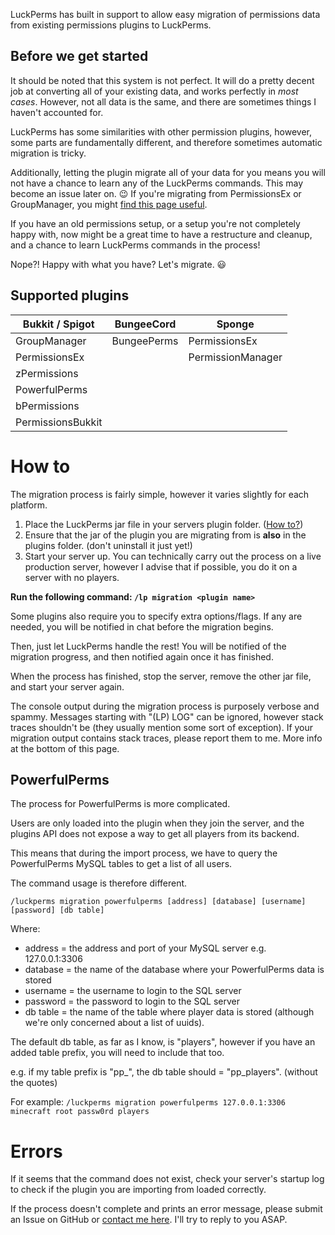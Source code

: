 LuckPerms has built in support to allow easy migration of permissions data from existing permissions plugins to LuckPerms.

## Before we get started
It should be noted that this system is not perfect. It will do a pretty decent job at converting all of your existing data, and works perfectly in *most cases*. However, not all data is the same, and there are sometimes things I haven't accounted for.

LuckPerms has some similarities with other permission plugins, however, some parts are fundamentally different, and therefore sometimes automatic migration is tricky.

Additionally, letting the plugin migrate all of your data for you means you will not have a chance to learn any of the LuckPerms commands. This may become an issue later on. 😉 If you're migrating from PermissionsEx or GroupManager, you might [find this page useful](https://github.com/lucko/LuckPerms/wiki/GM-&-PEX-Command-Equivalents).

If you have an old permissions setup, or a setup you're not completely happy with, now might be a great time to have a restructure and cleanup, and a chance to learn LuckPerms commands in the process!

Nope?! Happy with what you have? Let's migrate. 😃    
   
   
## Supported plugins
| Bukkit / Spigot       | BungeeCord            | Sponge                |
|-----------------------|-----------------------|-----------------------|
| GroupManager          | BungeePerms           | PermissionsEx         |
| PermissionsEx         |                       | PermissionManager     |
| zPermissions          |                       |                       |
| PowerfulPerms         |                       |                       |
| bPermissions          |                       |                       |
| PermissionsBukkit     |                       |                       |

# How to
The migration process is fairly simple, however it varies slightly for each platform.

1. Place the LuckPerms jar file in your servers plugin folder. ([How to?](https://github.com/lucko/LuckPerms/wiki/Setup))
2. Ensure that the jar of the plugin you are migrating from is **also** in the plugins folder. (don't uninstall it just yet!)
3. Start your server up. You can technically carry out the process on a live production server, however I advise that if possible, you do it on a server with no players.

**Run the following command: `/lp migration <plugin name>`**   

Some plugins also require you to specify extra options/flags. If any are needed, you will be notified in chat before the migration begins.

Then, just let LuckPerms handle the rest! You will be notified of the migration progress, and then notified again once it has finished.

When the process has finished, stop the server, remove the other jar file, and start your server again.

The console output during the migration process is purposely verbose and spammy. Messages starting with "(LP) LOG" can be ignored, however stack traces shouldn't be (they usually mention some sort of exception). If your migration output contains stack traces, please report them to me. More info at the bottom of this page. 

## PowerfulPerms
The process for PowerfulPerms is more complicated.

Users are only loaded into the plugin when they join the server, and the plugins API does not expose a way to get all players from its backend.

This means that during the import process, we have to query the PowerfulPerms MySQL tables to get a list of all users.

The command usage is therefore different.

`/luckperms migration powerfulperms [address] [database] [username] [password] [db table]`

Where:
* address = the address and port of your MySQL server e.g. 127.0.0.1:3306
* database = the name of the database where your PowerfulPerms data is stored
* username = the username to login to the SQL server
* password = the password to login to the SQL server
* db table = the name of the table where player data is stored (although we're only concerned about a list of uuids).

The default db table, as far as I know, is "players", however if you have an added table prefix, you will need to include that too.

e.g. if my table prefix is "pp_", the db table should = "pp_players". (without the quotes)

For example: `/luckperms migration powerfulperms 127.0.0.1:3306 minecraft root passw0rd players`

# Errors
If it seems that the command does not exist, check your server's startup log to check if the plugin you are importing from loaded correctly.

If the process doesn't complete and prints an error message, please submit an Issue on GitHub or [contact me here](https://github.com/lucko/LuckPerms/wiki#cant-find-something). I'll try to reply to you ASAP.